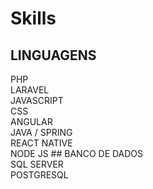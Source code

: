 # Skills

## LINGUAGENS 
<div class="progress">
  <div  id="php-skill" class="progress-bar custom-bg-color" role="progressbar"  aria-valuenow="50" aria-valuemin="0" aria-valuemax="100"></div>
</div>
PHP
<br/>

<div class="progress">
  <div id="laravel-skill" class="progress-bar custom-bg-color" role="progressbar"  aria-valuenow="50" aria-valuemin="0" aria-valuemax="100"></div>
</div>
LARAVEL
<br/>

<div class="progress">
  <div id="javascript-skill" class="progress-bar custom-bg-color" role="progressbar"  aria-valuenow="50" aria-valuemin="0" aria-valuemax="100"></div>
</div>
JAVASCRIPT
<div class="progress">
  <div id="css-skill" class="progress-bar custom-bg-color" role="progressbar" aria-valuenow="50" aria-valuemin="0" aria-valuemax="100"></div>
</div>
CSS

<div class="progress">
  <div id="angular-skill" class="progress-bar custom-bg-color" role="progressbar"  aria-valuenow="80" aria-valuemin="0" aria-valuemax="100"></div>
</div>
ANGULAR

<div class="progress">
  <div id="java-skill" class="progress-bar custom-bg-color" role="progressbar"  aria-valuenow="50" aria-valuemin="0" aria-valuemax="100"></div>
</div>
JAVA / SPRING

<div class="progress">
  <div id="reactnative-skill" class="progress-bar custom-bg-color" role="progressbar"  aria-valuenow="80" aria-valuemin="0" aria-valuemax="100"></div>
</div>
REACT NATIVE
<div class="progress">
  <div id="nodejs-skill" class="progress-bar custom-bg-color" role="progressbar"  aria-valuenow="80" aria-valuemin="0" aria-valuemax="100"></div>
</div>
NODE JS
## BANCO DE DADOS
<div class="progress">
  <div id="sqlserver-skill" class="progress-bar custom-bg-color" role="progressbar" aria-valuenow="80" aria-valuemin="0" aria-valuemax="100"></div>
</div>
SQL SERVER

<div class="progress">
  <div id="postgresql-skill" class="progress-bar custom-bg-color" role="progressbar"  aria-valuenow="80" aria-valuemin="0" aria-valuemax="100"></div>
</div>
POSTGRESQL


<div id="vlibras"></div>